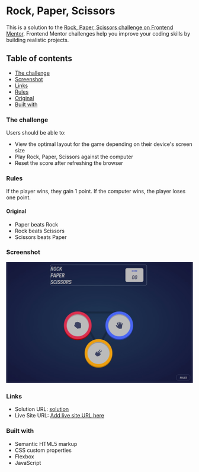 #   Rock, Paper, Scissors

This is a solution to the [Rock, Paper, Scissors challenge on Frontend Mentor](https://www.frontendmentor.io/challenges/rock-paper-scissors-game-pTgwgvgH). Frontend Mentor challenges help you improve your coding skills by building realistic projects. 

## Table of contents

  - [The challenge](#the-challenge)
  - [Screenshot](#screenshot)
  - [Links](#links)
  - [Rules](#rules)
  - [Original](#original)
  - [Built with](#built-with)


### The challenge

Users should be able to:

- View the optimal layout for the game depending on their device's screen size
- Play Rock, Paper, Scissors against the computer
- Reset the score after refreshing the browser 

### Rules

If the player wins, they gain 1 point. If the computer wins, the player loses one point.

#### Original

- Paper beats Rock
- Rock beats Scissors
- Scissors beats Paper

### Screenshot

![](./images/screenShot.jpg)


### Links

- Solution URL: [solution](https://github.com/laminejuve/rockPaperScissors)
- Live Site URL: [Add live site URL here](https://your-live-site-url.com)

### Built with

- Semantic HTML5 markup
- CSS custom properties
- Flexbox
- JavaScript

